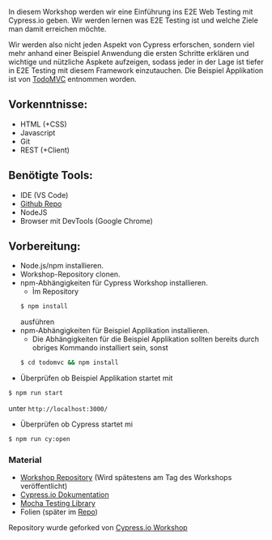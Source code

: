 In diesem Workshop werden wir eine Einführung ins E2E Web Testing mit Cypress.io geben. Wir werden lernen was E2E Testing ist und welche Ziele man damit erreichen möchte.

Wir werden also nicht jeden Aspekt von Cypress erforschen, sondern viel mehr anhand einer Beispiel Anwendung die ersten Schritte erklären und wichtige und nützliche Aspkete aufzeigen, sodass jeder in der Lage ist tiefer in E2E Testing mit diesem Framework einzutauchen. Die Beispiel Applikation ist von [TodoMVC](https://todomvc.com/) entnommen worden. 

## Vorkenntnisse:
- HTML (+CSS)
- Javascript
- Git
- REST (+Client)

## Benötigte Tools:
- IDE (VS Code)
- [Github Repo](https://github.com/MaxHam/testing-workshop-cypress)
- NodeJS
- Browser mit DevTools (Google Chrome)

## Vorbereitung:

- Node.js/npm installieren.
- Workshop-Repository clonen.
- npm-Abhängigkeiten für Cypress Workshop installieren.
  - Ìm Repository 
  ```bash 
  $ npm install
  ``` 
  ausführen
- npm-Abhängigkeiten für Beispiel Applikation installieren.
  - Die Abhängigkeiten für die Beispiel Applikation sollten bereits durch obriges Kommando installiert sein, sonst  
   ```bash
   $ cd todomvc && npm install
   ```
- Überprüfen ob Beispiel Applikation startet mit 
 ```bash
 $ npm run start
 ``` 
 unter `http://localhost:3000/`
- Überprüfen ob Cypress startet mi 
 ```bash 
 $ npm run cy:open
 ```

### Material
- [Workshop Repository](https://github.com/MaxHam/testing-workshop-cypress) (Wird spätestens am Tag des Workshops veröffentlicht)
- [Cypress.io Dokumentation](https://docs.cypress.io/)
- [Mocha Testing Library](https://mochajs.org/api/)
- Folien (später im [Repo](https://github.com/MaxHam/testing-workshop-cypress))


Repository wurde geforked von [Cypress.io Workshop](https://github.com/cypress-io/testing-workshop-cypress)